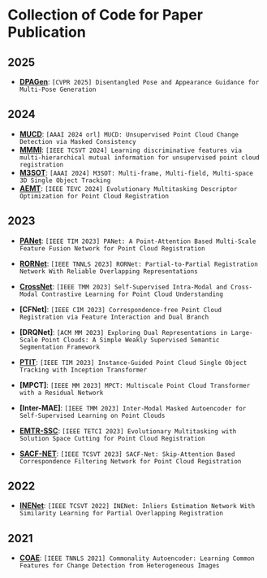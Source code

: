 # Collection of Code for Paper Publication

## 2025

+ **[DPAGen](https://github.com/ywuchina/TeamCode/tree/main/DPAGen)**:
 ``[CVPR 2025] Disentangled Pose and Appearance Guidance for Multi-Pose Generation``

## 2024

+ **[MUCD](https://github.com/ywuchina/TeamCode/tree/main/MUCD)**:
 ``[AAAI 2024 orl] MUCD: Unsupervised Point Cloud Change Detection via Masked Consistency``
+ **[MMMI](https://github.com/ywuchina/TeamCode/tree/main/MMMI)**:
  ``[IEEE TCSVT 2024] Learning discriminative features via multi-hierarchical mutual information for unsupervised point cloud registration``
+ **[M3SOT](https://github.com/liujia99/M3SOT)**:
  ``[AAAI 2024] M3SOT: Multi-frame, Multi-field, Multi-space 3D Single Object Tracking``
+ **[AEMT](https://github.com/ywuchina/TeamCode/tree/AEMT/AEMT)**:
  ``[IEEE TEVC 2024] Evolutionary Multitasking Descriptor Optimization for Point Cloud Registration``

## 2023

+ **[PANet](https://github.com/ywuchina/TeamCode/tree/main/PANet)**:
  ``[IEEE TIM 2023] PANet: A Point-Attention Based Multi-Scale Feature Fusion Network for Point Cloud Registration``
+ **[RORNet](https://github.com/superYuezhang/RORNet)**:
  ``[IEEE TNNLS 2023] RORNet: Partial-to-Partial Registration Network With Reliable Overlapping Representations``

+ **[CrossNet](https://github.com/liujia99/CrossNet)**:
  ``[IEEE TMM 2023] Self-Supervised Intra-Modal and Cross-Modal Contrastive Learning for Point Cloud Understanding``

+ **[CFNet]**:
  ``[IEEE CIM 2023] Correspondence-free Point Cloud Registration via Feature Interaction and Dual Branch``

+ **[DRQNet]**:
  ``[ACM MM 2023] Exploring Dual Representations in Large-Scale Point Clouds: A Simple Weakly Supervised Semantic Segmentation Framework``

+ **[PTIT](https://github.com/liujia99/PTIT)**:
  ``[IEEE TIM 2023] Instance-Guided Point Cloud Single Object Tracking with Inception Transformer``

+ **[MPCT]**:
  ``[IEEE MM 2023] MPCT: Multiscale Point Cloud Transformer with a Residual Network``

+ **[Inter-MAE]**:
  ``[IEEE TMM 2023] Inter-Modal Masked Autoencoder for Self-Supervised Learning on Point Clouds``

+ **[EMTR-SSC](https://github.com/ywuchina/TeamCode/tree/2023-TETCI-EMTR_SSC)**:
  ``[IEEE TETCI 2023] Evolutionary Multitasking with Solution Space Cutting for Point Cloud Registration``


+ **[SACF-NET](https://github.com/ywuchina/TeamCode/tree/SACF-NET)**:
  ``[IEEE TCSVT 2023] SACF-Net: Skip-Attention Based Correspondence Filtering Network for Point Cloud Registration``
  
## 2022

+ **[INENet](https://github.com/superYuezhang/INENet)**:
  ``[IEEE TCSVT 2022] INENet: Inliers Estimation Network With Similarity Learning for Partial Overlapping Registration``

## 2021
+ **[COAE](https://github.com/ywuchina/TeamCode/tree/main/COAE)**:
  ``[IEEE TNNLS 2021] Commonality Autoencoder: Learning Common Features for Change Detection from Heterogeneous Images``







